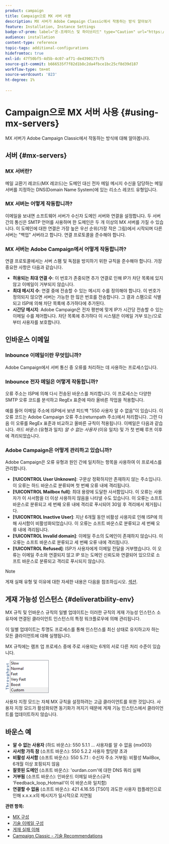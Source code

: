 ```yaml
---
product: campaign
title: Campaign으로 MX 서버 사용
description: MX 서버가 Adobe Campaign Classic에서 작동하는 방식 알아보기
feature: Installation, Instance Settings
badge-v7-prem: label="온-프레미스 및 하이브리드" type="Caution" url="https://experienceleague.adobe.com/docs/campaign-classic/using/installing-campaign-classic/architecture-and-hosting-models/hosting-models-lp/hosting-models.html?lang=ko" tooltip="온-프레미스 및 하이브리드 배포에만 적용"
audience: installation
content-type: reference
topic-tags: additional-configurations
hidefromtoc: true
exl-id: 47f50bf5-4d5b-4c07-af71-de4390177cf5
source-git-commit: b666535f7f82d1b8c2da4fbce1bc25cf8d39d187
workflow-type: tm+mt
source-wordcount: '823'
ht-degree: 1%

---
```


# Campaign으로 MX 서버 사용 {#using-mx-servers}



MX 서버가 Adobe Campaign Classic에서 작동하는 방식에 대해 알아봅니다.

## 서버 {#mx-servers}

### MX 서버란?

메일 교환기 레코드(MX 레코드)는 도메인 대신 전자 메일 메시지 수신을 담당하는 메일 서버를 지정하는 DNS(Domain Name System)에 있는 리소스 레코드 유형입니다.

### MX 서버는 어떻게 작동합니까?

이메일을 보내면 소프트웨어 서버가 수신자 도메인 서버와 연결을 설정합니다. 두 서버 간의 통신은 SMTP 언어를 사용하며 한 도메인은 두 개 이상의 MX 서버를 가질 수 있습니다. 이 도메인에 대한 연결은 가장 높은 우선 순위(가장 작은 그림)에서 시작되며 다른 서버는 &quot;백업&quot; 서버라고 합니다. 연결 프로토콜을 준수해야 합니다.

### MX 서버는 Adobe Campaign에서 어떻게 작동합니까?

연결 프로토콜에서는 서버 스팸 및 독점을 방지하기 위한 규칙을 준수해야 합니다. 가장 중요한 사항은 다음과 같습니다.

* **허용되는 최대 연결 수**: 이 번호가 존중되면 추가 연결로 인해 IP가 차단 목록에 있지 않고 이메일이 거부되지 않습니다.
* **최대 메시지 수**: 연결 중에 전송할 수 있는 메시지 수를 정의해야 합니다. 이 번호가 정의되지 않으면 서버는 가능한 한 많은 번호를 전송합니다. 그 결과 스팸으로 식별되고 ISP에 의해 차단 목록에 추가하다에 추가된다.
* **시간당 메시지**: Adobe Campaign은 전자 평판에 맞게 IP가 시간당 전송할 수 있는 이메일 수를 제어합니다. 차단 목록에 추가하다 이 시스템은 이메일 거부 또는/으로부터 사용자를 보호합니다.

## 인바운스 이메일

### Inbounce 이메일이란 무엇입니까?

Adobe Campaign에서 서버 통신 중 오류를 처리하는 데 사용하는 프로세스입니다.

### Inbounce 전자 메일은 어떻게 작동합니까?

오류 주소는 ISP에 의해 다시 전송된 바운스를 처리합니다. 이 프로세스는 다양한 SMTP 오류 코드를 분석하고 RegEx 표준에 따라 올바른 작업을 적용합니다.

예를 들어 이메일 주소에 ISP에서 보낸 피드백 &quot;550 사용자 알 수 없음&quot;이 있습니다. 이 오류 코드는 Adobe Campaign 오류 주소(returnpath 주소)에서 처리합니다. 그런 다음 이 오류를 RegEx 표준과 비교하고 올바른 규칙이 적용됩니다. 이메일은 다음과 같습니다. *하드 바운스* (유형과 일치) *알 수 없는 사용자* (이유 일치) 및 가 첫 번째 루프 이후에 격리되었습니다.

### Adobe Campaign은 어떻게 관리하고 있습니까?

Adobe Campaign은 오류 유형과 원인 간에 일치하는 항목을 사용하여 이 프로세스를 관리합니다.

* **[!UICONTROL User Unknown]**: 구문상 정확하지만 존재하지 않는 주소입니다. 이 오류는 하드 바운스로 분류되며 첫 번째 오류 내에 격리됩니다.
* **[!UICONTROL Mailbox full]**: 최대 용량에 도달한 사서함입니다. 이 오류는 사용자가 이 사서함을 더 이상 사용하지 않음을 나타낼 수도 있습니다. 이 오류는 소프트 바운스로 분류되고 세 번째 오류 내에 격리로 푸시되어 30일 후 격리에서 제거됩니다.
* **[!UICONTROL Inactive User]**: 지난 6개월 동안 비활성 사용자로 인해 ISP에 의해 사서함이 비활성화되었습니다. 이 오류는 소프트 바운스로 분류되고 세 번째 오류 내에 격리됩니다.
* **[!UICONTROL Invalid domain]**: 이메일 주소의 도메인이 존재하지 않습니다. 이 오류는 소프트 바운스로 분류되고 세 번째 오류 내에 격리됩니다.
* **[!UICONTROL Refused]**: ISP가 사용자에게 이메일 전달을 거부했습니다. 이 오류는 이메일 주소와 연결되지 않고 IP 또는 도메인 신뢰도와 연결되어 있으므로 소프트 바운스로 분류되고 격리로 푸시되지 않습니다.

>[!NOTE]
>
>게재 실패 유형 및 이유에 대한 자세한 내용은 다음을 참조하십시오. [섹션](../../delivery/using/understanding-delivery-failures.md#delivery-failure-types-and-reasons).

## 게재 가능성 인스턴스 {#deliveratbility-env}

MX 규칙 및 인바운스 규칙의 일별 업데이트는 이러한 규칙의 게재 가능성 인스턴스 소유자에 연결된 클라이언트 인스턴스의 특정 워크플로우에 의해 관리됩니다.

이 일별 업데이트는 투명도 프로세스를 통해 인스턴스를 최신 상태로 유지하고자 하는 모든 클라이언트에 대해 실행됩니다.

MX 규칙에는 램프 업 프로세스 중에 주로 사용되는 6개의 서로 다른 처리 수준이 있습니다.

![](assets/mx-rules-throughput.png)

사용자 지정 모드는 자체 MX 규칙을 설정하려는 고급 클라이언트를 위한 것입니다. 사용자 지정 모드가 활성화되면 동기화가 꺼지기 때문에 게재 기능 인스턴스에서 클라이언트를 업데이트하지 않습니다.

## 바운스 예

* **알 수 없는 사용자** (하드 바운스): 550 5.1.1 ... 사용자를 알 수 없음 {mx003}
* **사서함 가득 참** (소프트 바운스): 550 5.2.2 사용자 할당량 초과
* **비활성 사서함** (소프트 바운스): 550 5.7.1 : 수신자 주소 거부됨: 비활성 MailBox, 6개월 이상 포핑되지 않음
* **잘못된 도메인** (소프트 바운스): &#39;ourdan.com&#39;에 대한 DNS 쿼리 실패
* **거부됨** (소프트 바운스): 인바운드 이메일 바운스(규칙 &#39;Feedback_loop_Hotmail&#39;이 이 바운스와 일치함)
* **연결할 수 없음** (소프트 바운스): 421 4.16.55 [TS01] 과도한 사용자 컴플레인으로 인해 x.x.x.x의 메시지가 일시적으로 지연됨

**관련 항목:**
* [MX 구성](../../installation/using/email-deliverability.md#mx-configuration)
* [기술 이메일 구성](../../installation/using/email-deliverability.md)
* [게재 실패 이해](../../delivery/using/understanding-delivery-failures.md)
* [Campaign Classic - 기술 Recommendations](https://experienceleague.adobe.com/docs/deliverability-learn/deliverability-best-practice-guide/additional-resources/campaign/acc-technical-recommendations.html)
